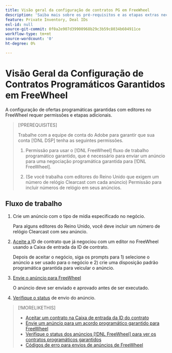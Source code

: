 ```yaml
---
title: Visão geral da configuração de contratos PG em FreeWheel
description: 'Saiba mais sobre os pré-requisitos e as etapas extras necessárias para executar anúncios para ofertas programáticas garantidas com editores no FreeWheel. '
feature: Private Inventory, Deal IDs
exl-id: null
source-git-commit: 0f0a2e907d39900968b29c3b59c8034b604911ce
workflow-type: tm+mt
source-wordcount: '0'
ht-degree: 0%

---
```


# Visão Geral da Configuração de Contratos Programáticos Garantidos em FreeWheel

A configuração de ofertas programáticas garantidas com editores no FreeWheel requer permissões e etapas adicionais.

>[!PREREQUISITES]
>
>Trabalhe com a equipe de conta do Adobe para garantir que sua conta [!DNL DSP] tenha as seguintes permissões.
>
>1. Permissão para usar o [!DNL FreeWheel] fluxo de trabalho programático garantido, que é necessário para enviar um anúncio para uma negociação programática garantida para [!DNL FreeWheel].
>
>1. (Se você trabalha com editores do Reino Unido que exigem um número de relógio Clearcast com cada anúncio) Permissão para incluir números de relógio em seus anúncios.


## Fluxo de trabalho

1. Crie um anúncio com o tipo de mídia especificado no negócio.

   Para alguns editores do Reino Unido, você deve incluir um número de relógio Clearcast com seu anúncio.

1. [Aceite a ](#programmatic-guaranteed-set-up.md#pg-setup-deal-id-inbox) ID de contrato que já negociou com um editor no FreeWheel usando a Caixa de entrada da ID de contrato.

   Depois de aceitar o negócio, siga os prompts para 1) selecione o anúncio a ser usado para o negócio e 2) crie uma disposição padrão programática garantida para veicular o anúncio.

1. [Envie o anúncio para FreeWheel](freewheel-submit.md)

   O anúncio deve ser enviado e aprovado antes de ser executado.

1. [Verifique o status](freewheel-check-status.md) de envio do anúncio.

>[!MORELIKETHIS]
>
>* [Aceitar um contrato na Caixa de entrada da ID do contrato](deal-id-inbox-accept.md)
>* [Envie um anúncio para um acordo programático garantido para FreeWheel](freewheel-submit.md)
>* [Verifique o status dos anúncios  [!DNL FreeWheel] para ver os contratos programáticos garantidos](freewheel-check-status.md)
>* [Códigos de erro para envios de anúncios de FreeWheel](freewheel-error-codes.md)

